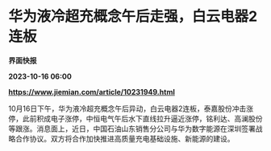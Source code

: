 # 华为液冷超充概念午后走强，白云电器2连板
**界面快报**

**2023-10-16 06:00**

**https://www.jiemian.com/article/10231949.html**

10月16日下午，华为液冷超充概念午后异动，白云电器2连板，泰嘉股份冲击涨停，此前积成电子涨停，中恒电气午后水下直线拉升逼近涨停，铭利达、高澜股份等跟涨。消息面上，近日，中国石油山东销售分公司与华为数字能源在深圳签署战略合作协议。双方将合作加快推进高质量充电基础设施、新能源的建设。
